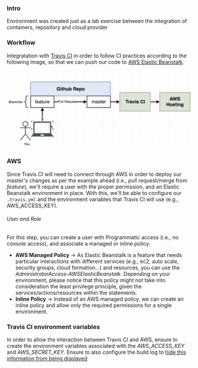 ### Intro
Environment was created just as a lab exercise between the integration of containers, repository and cloud provider

### Workflow
Integratation with [Travis CI](https://travis-ci.com/) in order to follow CI practices according to the following image, so that we can push our code to [AWS Elastic Beanstalk](https://aws.amazon.com/elasticbeanstalk/).<br />

![](./img/2021-06-22-20-12-25.png)

### AWS
Since Travis CI will need to connect through AWS in order to deploy our master's changes as per the example ahead (i.e., pull request/merge from *feature*), we'll require a user with the proper permission, and an Elastic Beanstalk environment in place. With this, we'll be able to configure our `.travis.yml` and the environment variables that Travis CI will use (e.g., AWS_ACCESS_KEY).

###### User and Role
For this step, you can create a user with Programmatic access (i.e., no console access), and associate a managed or inline policy:
* **AWS Managed Policy** -> As Elastic Beanstalk is a feature that needs particular interactions with different services (e.g., ec2, auto scale, security groups, cloud formation...) and resources, you can use the *AdministratorAccess-AWSElasticBeanstalk*. Depending on your environment, please notice that this policy might not take into consideration the least privilege principle, given the services/actions/resources within the statements.
* **Inline Policy** -> Instead of an AWS managed policy, we can create an inline policy and allow only the required permissions for a single environment. 

### Travis CI environment variables
In order to allow the interaction between Travis CI and AWS, ensure to create the environment variables associated with the *AWS_ACCESS_KEY* and *AWS_SECRET_KEY*. Ensure to also configure the build log to [hide this information from being displayed](https://docs.travis-ci.com/user/best-practices-security#recommendations-on-how-to-avoid-leaking-secrets-to-build-logs)